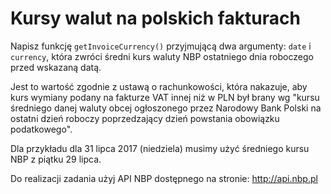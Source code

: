 # Kursy walut na polskich fakturach

Napisz funkcję `getInvoiceCurrency()` przyjmującą dwa argumenty: `date` i
`currency`, która zwróci średni kurs waluty NBP ostatniego dnia roboczego przed
wskazaną datą.

Jest to wartość zgodnie z ustawą o rachunkowości, która nakazuje, aby kurs
wymiany podany na fakturze VAT innej niż w PLN był brany wg "kursu średniego
danej waluty obcej ogłoszonego przez Narodowy Bank Polski na ostatni dzień
roboczy poprzedzający dzień powstania obowiązku podatkowego".

Dla przykładu dla 31 lipca 2017 (niedziela) musimy użyć średniego kursu NBP
z piątku 29 lipca.

Do realizacji zadania użyj API NBP dostępnego na stronie: http://api.nbp.pl
